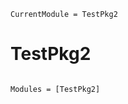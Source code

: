 ```@meta
CurrentModule = TestPkg2
```

# TestPkg2

```@index
```

```@autodocs
Modules = [TestPkg2]
```
